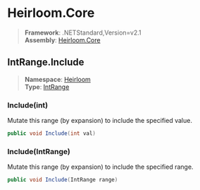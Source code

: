 # Heirloom.Core

> **Framework**: .NETStandard,Version=v2.1  
> **Assembly**: [Heirloom.Core][0]  

## IntRange.Include

> **Namespace**: [Heirloom][0]  
> **Type**: [IntRange][1]  

### Include(int)

Mutate this range (by expansion) to include the specified value.

```cs
public void Include(int val)
```

### Include(IntRange)

Mutate this range (by expansion) to include the specified range.

```cs
public void Include(IntRange range)
```

[0]: ../Heirloom.Core.md
[1]: Heirloom.IntRange.md
